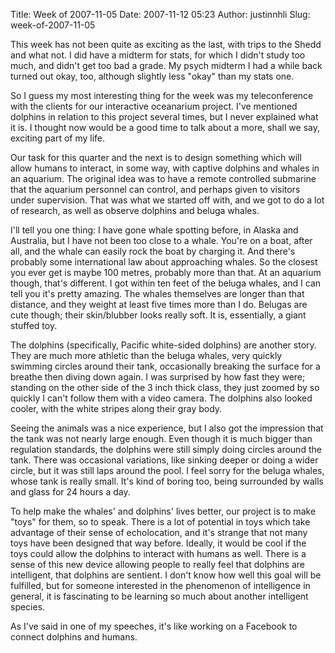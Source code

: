 Title: Week of 2007-11-05
Date: 2007-11-12 05:23
Author: justinnhli
Slug: week-of-2007-11-05

This week has not been quite as exciting as the last, with trips to the
Shedd and what not. I did have a midterm for stats, for which I didn't
study too much, and didn't get too bad a grade. My psych midterm I had a
while back turned out okay, too, although slightly less "okay" than my
stats one.

So I guess my most interesting thing for the week was my teleconference
with the clients for our interactive oceanarium project. I've mentioned
dolphins in relation to this project several times, but I never
explained what it is. I thought now would be a good time to talk about a
more, shall we say, exciting part of my life.

Our task for this quarter and the next is to design something which will
allow humans to interact, in some way, with captive dolphins and whales
in an aquarium. The original idea was to have a remote controlled
submarine that the aquarium personnel can control, and perhaps given to
visitors under supervision. That was what we started off with, and we
got to do a lot of research, as well as observe dolphins and beluga
whales.

I'll tell you one thing: I have gone whale spotting before, in Alaska
and Australia, but I have not been too close to a whale. You're on a
boat, after all, and the whale can easily rock the boat by charging it.
And there's probably some international law about approaching whales. So
the closest you ever get is maybe 100 metres, probably more than that.
At an aquarium though, that's different. I got within ten feet of the
beluga whales, and I can tell you it's pretty amazing. The whales
themselves are longer than that distance, and they weight at least five
times more than I do. Belugas are cute though; their skin/blubber looks
really soft. It is, essentially, a giant stuffed toy.

The dolphins (specifically, Pacific white-sided dolphins) are another
story. They are much more athletic than the beluga whales, very quickly
swimming circles around their tank, occasionally breaking the surface
for a breathe then diving down again. I was surprised by how fast they
were; standing on the other side of the 3 inch thick class, they just
zoomed by so quickly I can't follow them with a video camera. The
dolphins also looked cooler, with the white stripes along their gray
body.

Seeing the animals was a nice experience, but I also got the impression
that the tank was not nearly large enough. Even though it is much bigger
than regulation standards, the dolphins were still simply doing circles
around the tank. There was occasional variations, like sinking deeper or
doing a wider circle, but it was still laps around the pool. I feel
sorry for the beluga whales, whose tank is really small. It's kind of
boring too, being surrounded by walls and glass for 24 hours a day.

To help make the whales' and dolphins' lives better, our project is to
make "toys" for them, so to speak. There is a lot of potential in toys
which take advantage of their sense of echolocation, and it's strange
that not many toys have been designed that way before. Ideally, it would
be cool if the toys could allow the dolphins to interact with humans as
well. There is a sense of this new device allowing people to really feel
that dolphins are intelligent, that dolphins are sentient. I don't know
how well this goal will be fulfilled, but for someone interested in the
phenomenon of intelligence in general, it is fascinating to be learning
so much about another intelligent species.

As I've said in one of my speeches, it's like working on a Facebook to
connect dolphins and humans.

